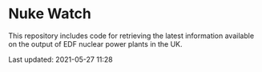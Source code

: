 # Nuke Watch

This repository includes code for retrieving the latest information available on the output of EDF nuclear power plants in the UK.

Last updated: 2021-05-27 11:28